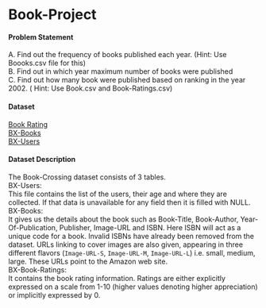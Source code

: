 # Book-Project

#### Problem Statement
A. Find out the frequency of books published each year. (Hint: Use Boooks.csv file for this)<br>
B. Find out in which year maximum number of books were published<br>
C. Find out how many book were published based on ranking in the year 2002. ( Hint: Use Book.csv and Book-Ratings.csv)<br>
#### Dataset

[Book Rating](./BX-Book-Ratings.csv)<br>
[BX-Books](./BX-Books.csv)<br>
[BX-Users](./BX-Users.csv)<br>

#### Dataset Description
The Book-Crossing dataset consists of 3 tables.<br>
BX-Users:<br>
This file contains the list of the users, their age and where they are collected. If that data is unavailable for any field then it is filled with NULL.
BX-Books:<br>
It gives us the details about the book such as Book-Title, Book-Author, Year-Of-Publication, Publisher, Image-URL and ISBN. Here ISBN will act as a unique code for a book. Invalid ISBNs have already been removed from the dataset. URLs linking to cover images are also given, appearing in three different flavors (`Image-URL-S`, `Image-URL-M`, `Image-URL-L`) i.e. small, medium, large. These URLs point to the Amazon web site.<br>
BX-Book-Ratings:<br>
It contains the book rating information. Ratings are either explicitly expressed on a scale from 1-10 (higher values denoting higher appreciation) or implicitly expressed by 0.<br>